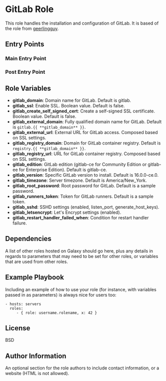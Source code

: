 GitLab Role
=========

This role handles the installation and configuration of GitLab. It is based of the role from [geerlingguy](https://github.com/geerlingguy/ansible-role-gitlab).

Entry Points
------------

### Main Entry Point


### Post Entry Point


Role Variables
--------------

- **gitlab_domain**: Domain name for GitLab. Default is gitlab.
- **gitlab_ssl**: Enable SSL. Boolean value. Default is false.
- **gitlab_create_self_signed_cert**: Create a self-signed SSL certificate. Boolean value. Default is false.
- **gitlab_external_domain**: Fully qualified domain name for GitLab. Default is `gitlab.{{ **gitlab_domain** }}`.
- **gitlab_external_url**: External URL for GitLab access. Composed based on SSL settings.
- **gitlab_registry_domain**: Domain for GitLab container registry. Default is `registry.{{ **gitlab_domain** }}`.
- **gitlab_registry_url**: URL for GitLab container registry. Composed based on SSL settings.
- **gitlab_edition**: GitLab edition (gitlab-ce for Community Edition or gitlab-ee for Enterprise Edition). Default is gitlab-ce.
- **gitlab_version**: Specific GitLab version to install. Default is 16.0.0-ce.0.
- **gitlab_timezone**: Server timezone. Default is America/New_York.
- **gitlab_root_password**: Root password for GitLab. Default is a sample password.
- **gitlab_runners_token**: Token for GitLab runners. Default is a sample token.
- **gitlab_sshd**: SSHD settings (enabled, listen_port, generate_host_keys).
- **gitlab_letsencrypt**: Let's Encrypt settings (enabled).
- **gitlab_restart_handler_failed_when**: Condition for restart handler failure.

Dependencies
------------

A list of other roles hosted on Galaxy should go here, plus any details in regards to parameters that may need to be set for other roles, or variables that are used from other roles.

Example Playbook
----------------

Including an example of how to use your role (for instance, with variables passed in as parameters) is always nice for users too:

    - hosts: servers
      roles:
         - { role: username.rolename, x: 42 }

License
-------

BSD

Author Information
------------------

An optional section for the role authors to include contact information, or a website (HTML is not allowed).
